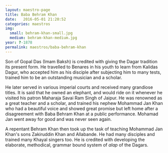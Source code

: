 ```yaml
---
layout: maestro-page
title: Baba Behram Khan
date:   2016-05-01 21:20:52
categories: maestros
img:
  small: behram-khan-small.jpg
  medium: behram-khan-medium.jpg
year: ?-1878
permalink: maestros/baba-behram-khan
---
```


Son of Gopal Das (Imam Baksh) is credited with giving the Dagar tradition its present form. He travelled to Benares in his youth to learn from Kalidas Dagur, who accepted him as his disciple after subjecting him to many tests, trained him to be an outstanding musician and a scholar.

He later served in various imperial courts and received many grandiose titles. It is said that he owned an elephant, and would ride on it whenever he visited his patron Maharaja Savai Ram Singh of Jaipur. He was renowned as a great teacher and a scholar, and trained his nephew Mohammad Jan Khan who had a beautiful voice and showed great promise but left home after a disagreement with Baba Behram Khan at a public performance. Mohamad Jan went away for good and was never seen again.

A repentant Behram Khan then took up the task of teaching Mohammad Jan Khan's sons Zakiruddin Khan and Allabande. He had many disciples and trained many Khayal singers too. He is credited with developing the elaborate, methodical, grammar bound system of <em>alap</em> of the Dagars.
